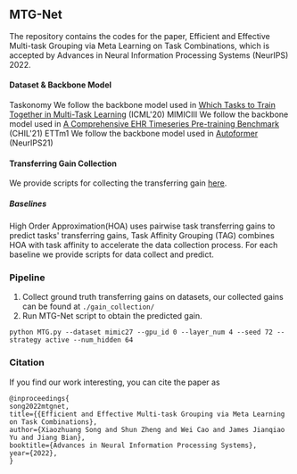 ## MTG-Net

The repository contains the codes for the paper, Efficient and Effective Multi-task Grouping via Meta Learning on Task Combinations, which is accepted by Advances in Neural Information Processing Systems (NeurIPS) 2022.

#### Dataset & Backbone Model
Taskonomy We follow the backbone model used in [Which Tasks to Train Together in Multi-Task Learning](https://github.com/tstandley/taskgrouping) (ICML'20)
MIMICIII We follow the backbone model used in [A Comprehensive EHR Timeseries Pre-training Benchmark](https://dl.acm.org/doi/pdf/10.1145/3450439.3451877) (CHIL'21)
ETTm1 We follow the backbone model used in [Autoformer](https://github.com/thuml/Autoformer) (NeurIPS21)

#### Transferring Gain Collection

We provide scripts for collecting the transferring gain [here](./gain_collection).

##### Baselines
High Order Approximation(HOA) uses pairwise task transferring gains to predict tasks' transferring gains, 
Task Affinity Grouping (TAG) combines HOA with task affinity to accelerate the data collection process.
For each baseline we provide scripts for data collect and predict.

### Pipeline

1. Collect ground truth transferring gains on datasets, our collected gains can be found at `./gain_collection/`
2. Run MTG-Net script to obtain the predicted gain.
```
python MTG.py --dataset mimic27 --gpu_id 0 --layer_num 4 --seed 72 --strategy active --num_hidden 64
```
### Citation

If you find our work interesting, you can cite the paper as

```text
@inproceedings{
song2022mtgnet,
title={{Efficient and Effective Multi-task Grouping via Meta Learning on Task Combinations},
author={Xiaozhuang Song and Shun Zheng and Wei Cao and James Jianqiao Yu and Jiang Bian},
booktitle={Advances in Neural Information Processing Systems},
year={2022},
}
```